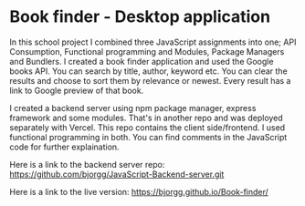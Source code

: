 # Book finder - Desktop application

In this school project I combined three JavaScript assignments into one; API Consumption, Functional programming and Modules, Package Managers and Bundlers. I created a book finder application and used the Google books API.
You can search by title, author, keyword etc. You can clear the results and choose to sort them by relevance or newest. Every result has a link to Google preview of that book.

I created a backend server using npm package manager, express framework and some modules. That's in another repo and was deployed separately with Vercel. This repo contains the client side/frontend. I used functional programming in both. You can find comments in the JavaScript code for further explaination.

Here is a link to the backend server repo: <https://github.com/bjorgg/JavaScript-Backend-server.git>

Here is a link to the live version: <https://bjorgg.github.io/Book-finder/>
